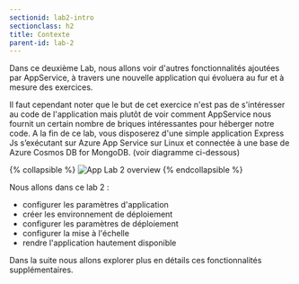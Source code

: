 ```yaml
---
sectionid: lab2-intro
sectionclass: h2
title: Contexte
parent-id: lab-2
---
```


Dans ce deuxième Lab, nous allons voir d'autres fonctionnalités ajoutées par AppService, à travers une nouvelle application qui évoluera au fur et à mesure des exercices.

Il faut cependant noter que le but de cet exercice n'est pas de s'intéresser au code de l'application mais plutôt de voir comment AppService nous fournit un certain nombre de briques intéressantes pour héberger notre code. A la fin de ce lab, vous disposerez d'une simple application Express Js s’exécutant sur Azure App Service sur Linux  et connectée à une base de Azure Cosmos DB for MongoDB. (voir diagramme ci-dessous)

{% collapsible %}
![App Lab 2 overview](/media/lab2/ex_arch_lab2.png)
{% endcollapsible %}

Nous allons dans ce lab 2 :

- configurer les paramètres d'application
- créer les environnement de déploiement
- configurer les paramètres de déploiement  
- configurer la mise à l'échelle
- rendre l'application hautement disponible

Dans la suite nous allons explorer plus en détails ces fonctionnalités supplémentaires.
